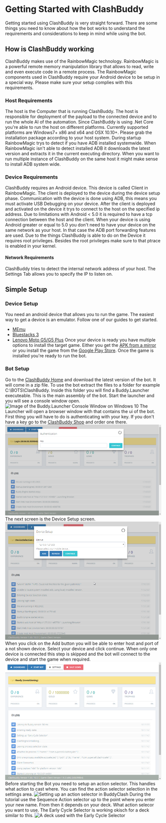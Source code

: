 # Getting Started with ClashBuddy
Getting started using ClashBuddy is very straight forward. There are some things you need to know about how the bot works to understand the requirements and considerations to keep in mind while using the bot.
## How is ClashBuddy working
ClashBuddy makes use of the RainbowMagic technology. RainbowMagic is a powerful remote memory manipulation library that allows to read, write and even execute code in a remote process.
The RainbowMagic components used in ClashBuddy require your Android device to be setup in a special way. Please make sure your setup complies with this requirements.
### Host Requirements
The host is the Computer that is running ClashBuddy. The host is responsible for deployment of the payload to the connected device and to run the whole AI of the automation.
Since ClashBuddy is using .Net Core you're able to run the host on different platforms.
Currently supported platforms are Windows7+ x86 and x64 and OSX 10.10+. Please grab the installation package according to your host system.
During startup RainbowMagic trys to detect if you have ADB installed systemwide. When RainbowMagic isn't able to detect installed ADB it downloads the latest version and extracts it in the current executing directory.
When you want to run multiple instance of ClashBuddy on the same host it might make sense to install ADB system wide.
### Device Requirements
ClashBuddy requires an Android device. This device is called Client in RainbowMagic. The client is deployed to the device during the device setup phase. Communication with the device is done using ADB, this means you must activate USB Debugging on your device.
After the client is deployed and activated on the device it trys to connect to the host on the specified ip address. Due to limitations with Android < 5.0 it is required to have a tcp connection between the host and the client.
When your device is using Android greater or equal to 5.0 you don't need to have your device on the same network as your host. In that case the ADB port forwarding features are used.
Due to the things ClashBuddy is able to do on the Device it requires root privileges. Besides the root privileges make sure to that ptrace is enabled in your kernel.
#### Network Requirements
ClashBuddy tries to detect the internal network address of your host. The Settings Tab allows you to specify the IP to listen on.
## Simple Setup
### Device Setup
You need an android device that allows you to run the game. The easiest way to get a device is an emulator. Follow one of our guides to get started.
* [MEmu](./MEmu.md)
* [Bluestacks 3](./Bulestacks%203.md)
* [Lenovo Moto G5/G5 Plus](./Lenovo%20Moto%20G5%20Plus.md)
Once your device is ready you have multiple options to install the target game. Either you get the [APK from a mirror](http://www.apkmirror.com/apk/supercell/clash-royale-supercell/) or you install the game from the [Google Play Store](https://play.google.com/store/apps/details?id=com.supercell.clashroyale). Once the game is installed you're ready to run the bot.
### Bot Setup
Go to the [ClashBuddy Home](http://www.clashbuddy.io/) and download the latest version of the bot. It will come in a zip file. To use the bot extract the files to a folder for example C:\BOTS\ClashBuddy. Inside this folder you will find a Buddy.Launcher executeable. This is the main assembly of the bot. Start the launcher and you will see a console window open.
![Image of the Buddy.Launcher Console Window on Windows 10](../imgages/buddy.launcher.png)
The Launcher will open a browser window with that contains the ui of the bot.
First thing you will have to do is authenticating with your key. If you don't have a key go to the [ClashBuddy Shop](http://www.clashbuddy.io/) and order one there.
![Authentication window of ClashBuddy](../images/auth.png)
The next screen is the Device Setup screen.
![Device selection with a MEmu instance selected](../images/device.selection.png)
When you click on the Add button you will be able to enter host and port of a not shown device. Select your device and click continue.
When only one device is connected this step is skipped and the bot will connect to the device and start the game when required.
![ClashBuddy ready for interaction](../images/ready.png)
Before starting the Bot you need to setup an action selector. This handles what action to cast where. You can find the action selector selection in the settings area.
![Setting up an action selector in BuddyClash](../image/action.selector.png)
During the tutorial use the Sequence Action selector up to the point where you enter your new name. From then it depends on your deck. What action selecor you want to use. The Early Cycle Selector is working okisch for a deck similar to this.
![A deck used with the Early Cycle Selector](../image/deck.png)
